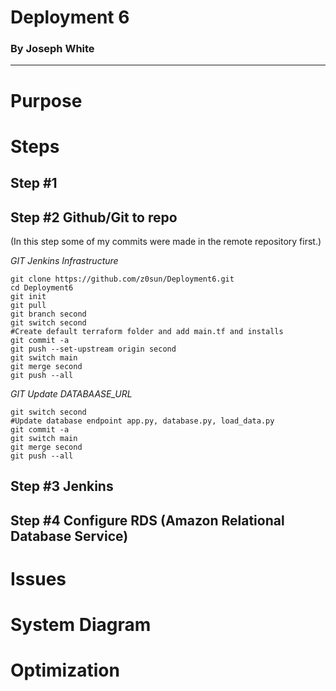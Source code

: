 # Deployment 6
### By Joseph White 

----------

# Purpose

# Steps 
## Step #1

## Step #2 Github/Git to repo
(In this step some of my commits were made in the remote repository first.)

*GIT Jenkins Infrastructure*
```
git clone https://github.com/z0sun/Deployment6.git
cd Deployment6
git init
git pull
git branch second 
git switch second
#Create default terraform folder and add main.tf and installs
git commit -a 
git push --set-upstream origin second
git switch main
git merge second
git push --all
```
*GIT Update DATABAASE_URL*
```
git switch second
#Update database endpoint app.py, database.py, load_data.py 
git commit -a
git switch main
git merge second
git push --all
```
## Step #3 Jenkins

## Step #4 Configure RDS (Amazon Relational Database Service)

# Issues 

# System Diagram 

# Optimization
